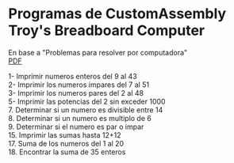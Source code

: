 # Programas de CustomAssembly Troy's Breadboard Computer <br/>

En base a "Problemas para resolver por computadora"<br/>
[PDF](https://drive.google.com/file/d/1efOHOLvFJGpSsO0gv8HOPNdins-AaOPX/view)

1- Imprimir numeros enteros del 9 al 43<br/>
2- Imprimir los numeros impares del 7 al 51<br/>
3- Imprimir los numeros pares del 2 al 48<br/>
5- Imprimir las potencias del 2 sin exceder 1000<br/>
7. Determinar si un numero es divisible entre 14<br/>
8. Determinar si un numero es multiplo de 6<br/>
9. Determinar si el numero es par o impar<br/>
15. Imprimir las sumas hasta 12+12<br/>
17. Suma de los numeros del 1 al 20<br/>
18. Encontrar la suma de 35 enteros<br/>
